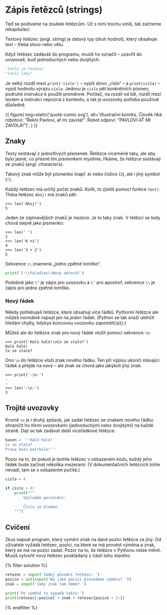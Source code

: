 # Zápis řetězců (strings)

Teď se podíváme na zoubek řetězcům.
Už s nimi trochu umíš, tak začneme rekapitulací.

Textový *řetězec* (angl. *string*) je datový typ (druh *hodnot*),
který obsahuje text – třeba slovo nebo větu.

Když řetězec zadáváš do programu, musíš ho označit – uzavřít do
*uvozovek*, buď jednoduchých nebo dvojitých:

```python
'tohle je řetězec'
"tohle taky"
```

Je velký rozdíl mezi `print('cislo')` – vypiš slovo „cislo“ –
a `print(cislo)` – vypiš hodnotu výrazu `cislo`.
Jednou je `cislo` pět konkrétních písmen; podruhé *instrukce* k použití
proměnné.
Počítač, na rozdíl od lidí, rozdíl mezi textem a instrukcí nepozná z kontextu,
a tak je uvozovky potřeba používat důsledně.

{{ figure(
    img=static('quote-comic.svg'),
    alt='(Ilustrační komiks. Člověk říká robotovi: "Řekni Pavlovi, ať mi zavolá!". Robot odpoví: "PAVLOVI AŤ MI ZAVOLÁ!")',
) }}


## Znaky

Texty sestávají z jednotlivých písmenek.
Řetězce víceméně taky, ale aby bylo jasné, co přesně tím *písmenkem*
myslíme, říkáme, že řetězce sestávají ze *znaků* (angl. *characters*).

Takový znak může být písmenko (např. `A`) nebo číslice (`3`),
ale i jiný symbol (`!`).

Každý řetězec má určitý počet znaků.
Kolik, to zjistíš pomocí funkce `len()`.
Třeba řetězec `Ahoj!` má znaků pět:

```pycon
>>> len('Ahoj!')
5
```

Jeden ze zajímavějších znaků je *mezera*.
Je to taky znak. V řetězci se tedy chová stejně jako písmenko:

```pycon
>>> len(' ')
1
>>> len('K ní')
4
>>> len('3 + 2')
5
```

Sekvence `\\` znamená „jedno zpětné lomítko“.

```python
print('C:\\PyLadies\\Nový adresář')
```

Podobně jako `\"` je zápis pro uvozovku a `\'` pro apostrof, sekvence `\\`
je zápis pro jedno zpětné lomítko.


### Nový řádek

Někdy potřebuješ řetězce, které obsahují více řádků.
Pythonní řetězce ale můžeš normálně napsat jen na *jeden* řádek.
(Python se tak snaží ulehčit hledání chyby, kdybys koncovou uvozovku
zapoměl{{a}}.)

Můžeš ale do řetězce znak pro nový řádek vložit pomocí sekvence `\n`:

```pycon
>>> print('Haló haló!\nCo se stalo?')
Haló haló!
Co se stalo?
```

Ono `\n` do řetězce vloží znak nového řádku.
Ten při výpisu ukončí stávající řádek a přejde na nový – ale jinak se chová
jako jakýkoli jiný znak:

```pycon
>>> print('-\n-')
-
-
>>> len('-\n-')
3
```


## Trojité uvozovky

Kromě `\n` je i druhý způsob, jak zadat řetězec se znakem nového řádku:
ohraničit ho *třemi* uvozovkami (jednoduchými nebo dvojitými)
na každé straně.
Dají se tak zadávat delší víceřádkové řetězce:

```python
basen = '''Haló haló!
Co se stalo?
Prase kozu potrkalo!'''
```

Pozor na to, že pokud je tenhle řetězec
v odsazeném kódu, každý jeho řádek bude začínat
několika mezerami.
(V dokumentačních řetězcích tohle nevadí, tam se s odsazením počítá.)

```python
cislo = 4

if cislo > 0:
    print("""
        Výsledek porovnání:

        Číslo je kladné.
    """)
```


## Cvičení

Zkus napsat program, který vymění znak na dané pozici řetězce za jiný.
Od uživatele vyžádá řetězec, pozici, na které se má provést výměna
a znak, který se má na pozici zadat. Pozor na to, že řetězce v Pythonu nelze měnit.
Musíš vytvořit nový řetězec poskládaný z částí toho starého.

{% filter solution %}
```python
retezec = input('Zadej původní řetězec: ')
pozice = int(input('Na jaké pozici provedeme výměnu? '))
znak = input('Jaký znak tam dáme? ')

print('Po výměně to vypadá takto:')
print(retezec[:pozice] + znak + retezec[pozice + 1:])
```
{% endfilter %}
